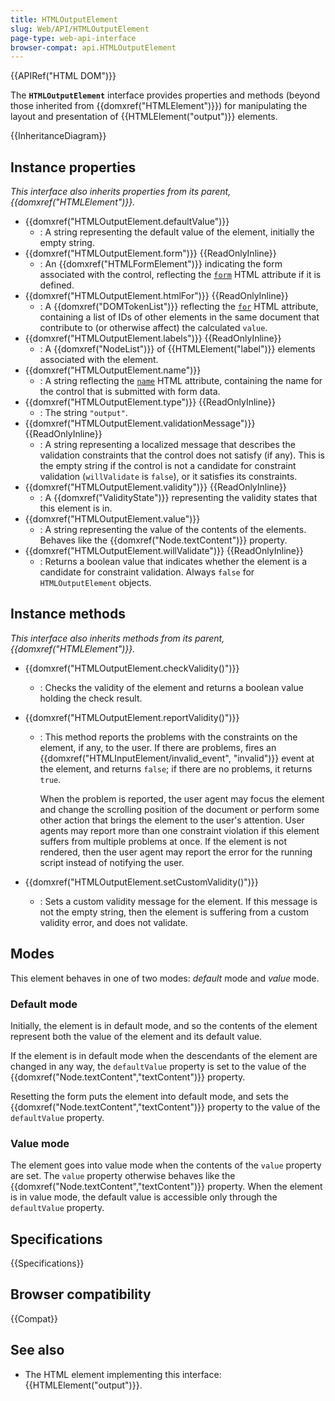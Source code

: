 ```yaml
---
title: HTMLOutputElement
slug: Web/API/HTMLOutputElement
page-type: web-api-interface
browser-compat: api.HTMLOutputElement
---
```


{{APIRef("HTML DOM")}}

The **`HTMLOutputElement`** interface provides properties and methods (beyond those inherited from {{domxref("HTMLElement")}}) for manipulating the layout and presentation of {{HTMLElement("output")}} elements.

{{InheritanceDiagram}}

## Instance properties

_This interface also inherits properties from its parent, {{domxref("HTMLElement")}}._

- {{domxref("HTMLOutputElement.defaultValue")}}
  - : A string representing the default value of the element, initially the empty string.
- {{domxref("HTMLOutputElement.form")}} {{ReadOnlyInline}}
  - : An {{domxref("HTMLFormElement")}} indicating the form associated with the control, reflecting the [`form`](/en-US/docs/Web/HTML/Reference/Element/output#form) HTML attribute if it is defined.
- {{domxref("HTMLOutputElement.htmlFor")}} {{ReadOnlyInline}}
  - : A {{domxref("DOMTokenList")}} reflecting the [`for`](/en-US/docs/Web/HTML/Reference/Element/output#for) HTML attribute, containing a list of IDs of other elements in the same document that contribute to (or otherwise affect) the calculated `value`.
- {{domxref("HTMLOutputElement.labels")}} {{ReadOnlyInline}}
  - : A {{domxref("NodeList")}} of {{HTMLElement("label")}} elements associated with the element.
- {{domxref("HTMLOutputElement.name")}}
  - : A string reflecting the [`name`](/en-US/docs/Web/HTML/Reference/Element/output#name) HTML attribute, containing the name for the control that is submitted with form data.
- {{domxref("HTMLOutputElement.type")}} {{ReadOnlyInline}}
  - : The string `"output"`.
- {{domxref("HTMLOutputElement.validationMessage")}} {{ReadOnlyInline}}
  - : A string representing a localized message that describes the validation constraints that the control does not satisfy (if any). This is the empty string if the control is not a candidate for constraint validation (`willValidate` is `false`), or it satisfies its constraints.
- {{domxref("HTMLOutputElement.validity")}} {{ReadOnlyInline}}
  - : A {{domxref("ValidityState")}} representing the validity states that this element is in.
- {{domxref("HTMLOutputElement.value")}}
  - : A string representing the value of the contents of the elements. Behaves like the {{domxref("Node.textContent")}} property.
- {{domxref("HTMLOutputElement.willValidate")}} {{ReadOnlyInline}}
  - : Returns a boolean value that indicates whether the element is a candidate for constraint validation. Always `false` for `HTMLOutputElement` objects.

## Instance methods

_This interface also inherits methods from its parent, {{domxref("HTMLElement")}}._

- {{domxref("HTMLOutputElement.checkValidity()")}}
  - : Checks the validity of the element and returns a boolean value holding the check result.
- {{domxref("HTMLOutputElement.reportValidity()")}}

  - : This method reports the problems with the constraints on the element, if any, to the user. If there are problems, fires an {{domxref("HTMLInputElement/invalid_event", "invalid")}} event at the element, and returns `false`; if there are no problems, it returns `true`.

    When the problem is reported, the user agent may focus the element and change the scrolling position of the document or perform some other action that brings the element to the user's attention. User agents may report more than one constraint violation if this element suffers from multiple problems at once. If the element is not rendered, then the user agent may report the error for the running script instead of notifying the user.

- {{domxref("HTMLOutputElement.setCustomValidity()")}}
  - : Sets a custom validity message for the element. If this message is not the empty string, then the element is suffering from a custom validity error, and does not validate.

## Modes

This element behaves in one of two modes: _default_ mode and _value_ mode.

### Default mode

Initially, the element is in default mode, and so the contents of the element represent both the value of the element and its default value.

If the element is in default mode when the descendants of the element are changed in any way, the `defaultValue` property is set to the value of the {{domxref("Node.textContent","textContent")}} property.

Resetting the form puts the element into default mode, and sets the {{domxref("Node.textContent","textContent")}} property to the value of the `defaultValue` property.

### Value mode

The element goes into value mode when the contents of the `value` property are set. The `value` property otherwise behaves like the {{domxref("Node.textContent","textContent")}} property. When the element is in value mode, the default value is accessible only through the `defaultValue` property.

## Specifications

{{Specifications}}

## Browser compatibility

{{Compat}}

## See also

- The HTML element implementing this interface: {{HTMLElement("output")}}.
